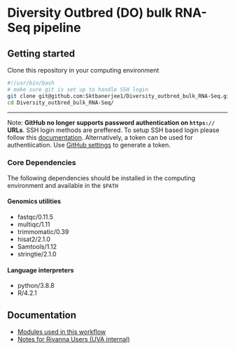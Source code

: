 # Diversity Outbred (DO) bulk RNA-Seq pipeline

## Getting started

Clone this repository in your computing environment

```bash
#!/usr/bin/bash
# make sure git is set up to handle SSH login
git clone git@github.com:Sktbanerjee1/Diversity_outbred_bulk_RNA-Seq.git
cd Diversity_outbred_bulk_RNA-Seq/
```
---
Note: **GitHub no longer supports password authentication on `https://` URLs**. SSH login methods are preffered. To setup SSH based login please follow this [documentation](https://docs.github.com/en/authentication/connecting-to-github-with-ssh/adding-a-new-ssh-key-to-your-github-account). Alternatively, a token can be used for authentiication. Use [GitHub settings](https://github.com/settings/tokens) to generate a token.


### Core Dependencies

The following dependencies should be installed in the computing environment and available in the `$PATH`

#### Genomics utilities
* fastqc/0.11.5
* multiqc/1.11
* trimmomatic/0.39
* hisat2/2.1.0
* Samtools/1.12
* stringtie/2.1.0

#### Language interpreters
* python/3.8.8
* R/4.2.1


## Documentation

* [Modules used in this workflow](Docs/modules.md)
* [Notes for Rivanna Users (UVA internal)](Docs/Rivanna_UVA_internal.md)